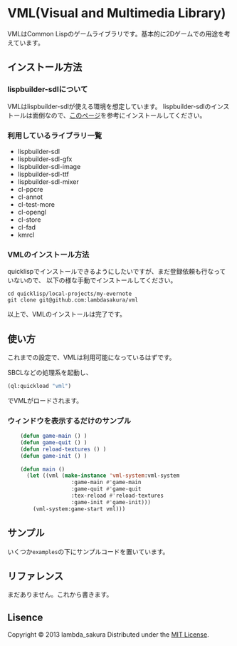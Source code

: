 # VML(Visual and Multimedia Library)

VMLはCommon Lispのゲームライブラリです。基本的に2Dゲームでの用途を考えています。


## インストール方法

### lispbuilder-sdlについて

VMLはlispbuilder-sdlが使える環境を想定しています。
lispbuilder-sdlのインストールは面倒なので、[このページ](https://code.google.com/p/lispbuilder/wiki/DownloadInstallationIntro)を参考にインストールしてください。

### 利用しているライブラリ一覧

* lispbuilder-sdl
* lispbuilder-sdl-gfx
* lispbuilder-sdl-image
* lispbuilder-sdl-ttf
* lispbuilder-sdl-mixer
* cl-ppcre
* cl-annot
* cl-test-more
* cl-opengl
* cl-store
* cl-fad
* kmrcl

### VMLのインストール方法

quicklispでインストールできるようにしたいですが、まだ登録依頼も行なっていないので、
以下の様な手動でインストールしてください。

```
cd quicklisp/local-projects/my-evernote
git clone git@github.com:lambdasakura/vml
```

以上で、VMLのインストールは完了です。

## 使い方

これまでの設定で、VMLは利用可能になっているはずです。

SBCLなどの処理系を起動し、

```lisp
(ql:quickload "vml")
```

でVMLがロードされます。

### ウィンドウを表示するだけのサンプル

```lisp
    (defun game-main () )
    (defun game-quit () )
    (defun reload-textures () )
    (defun game-init () )
     
    (defun main ()
      (let ((vml (make-instance 'vml-system:vml-system 
     			    :game-main #'game-main
     			    :game-quit #'game-quit
     			    :tex-reload #'reload-textures
     			    :game-init #'game-init)))
        (vml-system:game-start vml)))
```

## サンプル

いくつか`examples`の下にサンプルコードを置いています。

## リファレンス

まだありません。これから書きます。

## Lisence

Copyright &copy; 2013 lambda_sakura
Distributed under the [MIT License][mit].

[MIT]: http://www.opensource.org/licenses/mit-license.php


